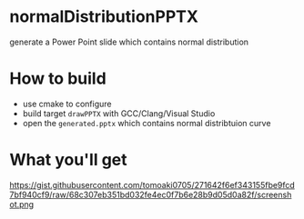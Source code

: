 # normalDistributionPPTX

generate a Power Point slide which contains normal distribution

# How to build

 - use cmake to configure
 - build target `drawPPTX` with GCC/Clang/Visual Studio
 - open the `generated.pptx` which contains normal distribtuion curve

# What you'll get

https://gist.githubusercontent.com/tomoaki0705/271642f6ef343155fbe9fcd7bf940cf9/raw/68c307eb351bd032fe4ec0f7b6e28b9d05d0a82f/screenshot.png
